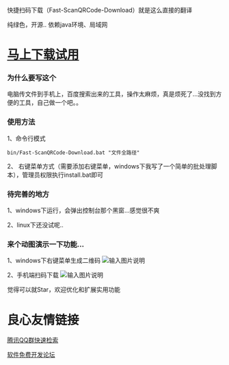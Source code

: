 快捷扫码下载（Fast-ScanQRCode-Download）就是这么直接的翻译

纯绿色，开源..
依赖java环境、局域网

# [马上下载试用](http://git.oschina.net/zhangfeng0103/fast-scanqrcode-download/attach_files/download?i=78917&u=http%3A%2F%2Ffiles.git.oschina.net%2Fgroup1%2FM00%2F01%2F24%2FPaAvDFjzmv6AQueGAD2QDTEZbd0524.zip%3Ftoken%3Da6c707b426270f0671b37c6aae9257df%26ts%3D1492359935%26attname%3DFast-ScanQRCode-Download.zip)

### 为什么要写这个
电脑传文件到手机上，百度搜索出来的工具，操作太麻烦，真是烦死了...没找到方便的工具，自己做一个吧。。


### 使用方法
1、命令行模式
```
bin/Fast-ScanQRCode-Download.bat "文件全路径"
```

2、 右键菜单方式（需要添加右键菜单，windows下我写了一个简单的批处理脚本），管理员权限执行install.bat即可

### 待完善的地方
1、windows下运行，会弹出控制台那个黑窗...感觉很不爽

2、linux下还没试呢..

### 来个动图演示一下功能...
1、windows下右键菜单生成二维码
![输入图片说明](http://git.oschina.net/zhangfeng0103/fast-scanqrcode-download/attach_files/download?i=78913&u=http%3A%2F%2Ffiles.git.oschina.net%2Fgroup1%2FM00%2F01%2F24%2FPaAvDFjzkx-AKRF1AAnnTitZsl4376.gif%3Ftoken%3Da7671e36386ba294ea1684f5cd33d075%26ts%3D1492359661%26attname%3D%E5%8F%B3%E9%94%AE%E8%8F%9C%E5%8D%95%E7%94%9F%E6%88%90%E4%BA%8C%E7%BB%B4%E7%A0%81.gif "在这里输入图片标题")

2、手机端扫码下载
![输入图片说明](https://git.oschina.net/zhangfeng0103/fast-scanqrcode-download/attach_files/download?i=78916&u=http%3A%2F%2Ffiles.git.oschina.net%2Fgroup1%2FM00%2F01%2F24%2FPaAvDFjzme2AAO8PABZCiH4AGNU354.gif%3Ftoken%3D18aa5954da227dc8db872e8682f1b5cd%26ts%3D1492359765%26attname%3D%E6%89%8B%E6%9C%BA%E6%89%AB%E7%A0%81%E4%B8%8B%E8%BD%BD%20.gif "在这里输入图片标题")

觉得可以就Star，欢迎优化和扩展实用功能

 # 良心友情链接

[腾讯QQ群快速检索](http://u.720life.cn/s/8cf73f7c)

[软件免费开发论坛](http://u.720life.cn/s/bbb01dc0)